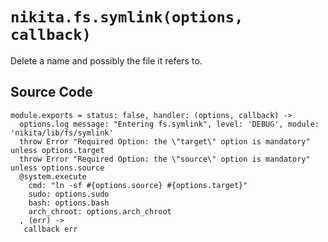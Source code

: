 
# `nikita.fs.symlink(options, callback)`

Delete a name and possibly the file it refers to.

## Source Code

    module.exports = status: false, handler: (options, callback) ->
      options.log message: "Entering fs.symlink", level: 'DEBUG', module: 'nikita/lib/fs/symlink'
      throw Error "Required Option: the \"target\" option is mandatory" unless options.target
      throw Error "Required Option: the \"source\" option is mandatory" unless options.source
      @system.execute
        cmd: "ln -sf #{options.source} #{options.target}"
        sudo: options.sudo
        bash: options.bash
        arch_chroot: options.arch_chroot
      , (err) ->
       callback err
